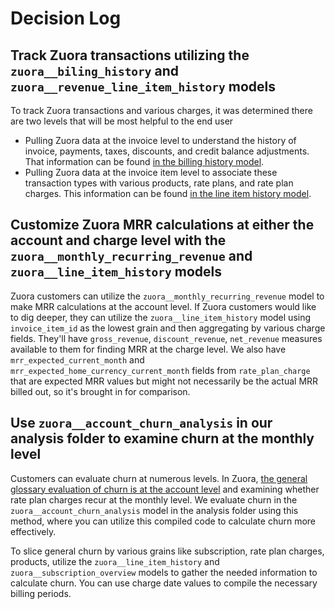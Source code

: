 # Decision Log
## Track Zuora transactions utilizing the `zuora__biling_history` and `zuora__revenue_line_item_history` models
To track Zuora transactions and various charges, it was determined there are two levels that will be most helpful to the end user
* Pulling Zuora data at the invoice level to understand the history of invoice, payments, taxes, discounts, and credit balance adjustments. That information can be found [in the billing history model](https://github.com/fivetran/dbt_zuora/blob/main/models/zuora__billing_history.sql).
* Pulling Zuora data at the invoice item level to associate these transaction types with various products, rate plans, and rate plan charges. This information can be found [in the line item history model](https://github.com/fivetran/dbt_zuora/blob/main/models/zuora__line_item_history.sql).

## Customize Zuora MRR calculations at either the account and charge level with the `zuora__monthly_recurring_revenue` and `zuora__line_item_history` models
Zuora customers can utilize the `zuora__monthly_recurring_revenue` model to make MRR calculations at the account level. If Zuora customers would like to dig deeper, they can utilize the `zuora__line_item_history` model using `invoice_item_id` as the lowest grain and then aggregating by various charge fields. They'll have `gross_revenue`, `discount_revenue`, `net_revenue` measures available to them for finding MRR at the charge level. We also have `mrr_expected_current_month` and `mrr_expected_home_currency_current_month` fields from `rate_plan_charge` that are expected MRR values but might not necessarily be the actual MRR billed out, so it's brought in for comparison.

## Use `zuora__account_churn_analysis` in our analysis folder to examine churn at the monthly level
Customers can evaluate churn at numerous levels. In Zuora, [the general glossary evaluation of churn is at the account level](https://knowledgecenter.zuora.com/Zuora_Central_Platform/Analytics/Analytics_Quick_Reference/Analytics_metric_glossary) and examining whether rate plan charges recur at the monthly level. We evaluate churn in the `zuora__account_churn_analysis` model in the analysis folder using this method, where you can utilize this compiled code to calculate churn more effectively.

To slice general churn by various grains like subscription, rate plan charges, products, utilize the `zuora__line_item_history` and `zuora__subscription_overview` models to gather the needed information to calculate churn. You can use charge date values to compile the necessary billing periods.
